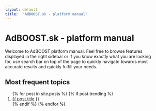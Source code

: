```yaml
---
layout: default
title:  "AdBOOST.sk - platform manual"
---
```


# AdBOOST.sk - platform manual


Welcome to AdBOOST platform manual. Feel free to browse features displayed in the right sidebar or if you know exactly what you are looking for, use search bar on top of the page to quickly navigate towards most accurate results and quickly fulfill your needs.

## Most frequent topics

<ol class="most-frequent-ol">
  {% for post in site.posts %}
    {% if post.trending %}
        <li>
          <a href="{{ post.url | prepend: site.baseurl }}">{{ post.title }}</a>
        </li>
    {% endif %}
  {% endfor %}
</ol>


